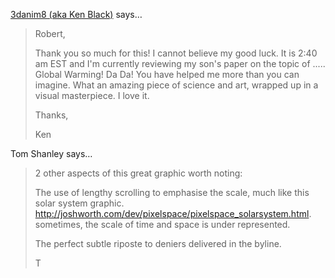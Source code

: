 <a href="http://3danim8.wordpress.com/" rel="nofollow noopener" target="_blank">3danim8 (aka Ken Black)</a> says…
>	Robert, 
>	
>	Thank you so much for this! I cannot believe my good luck. It is 2:40 am EST and I'm currently reviewing my son's paper on the topic of ..... Global Warming!  Da Da!  You have helped me more than you can imagine. What an amazing piece of science and art, wrapped up in a visual masterpiece. I love it.
>	
>	Thanks,
>	
>	Ken

Tom Shanley says…
>	2 other aspects of this great graphic worth noting:
>	
>	The use of lengthy scrolling to emphasise the scale, much like this solar system graphic. 
>	http://joshworth.com/dev/pixelspace/pixelspace_solarsystem.html. sometimes, the scale of time and space is under represented.
>	
>	The perfect subtle riposte to deniers delivered in the byline. 
>	
>	T
